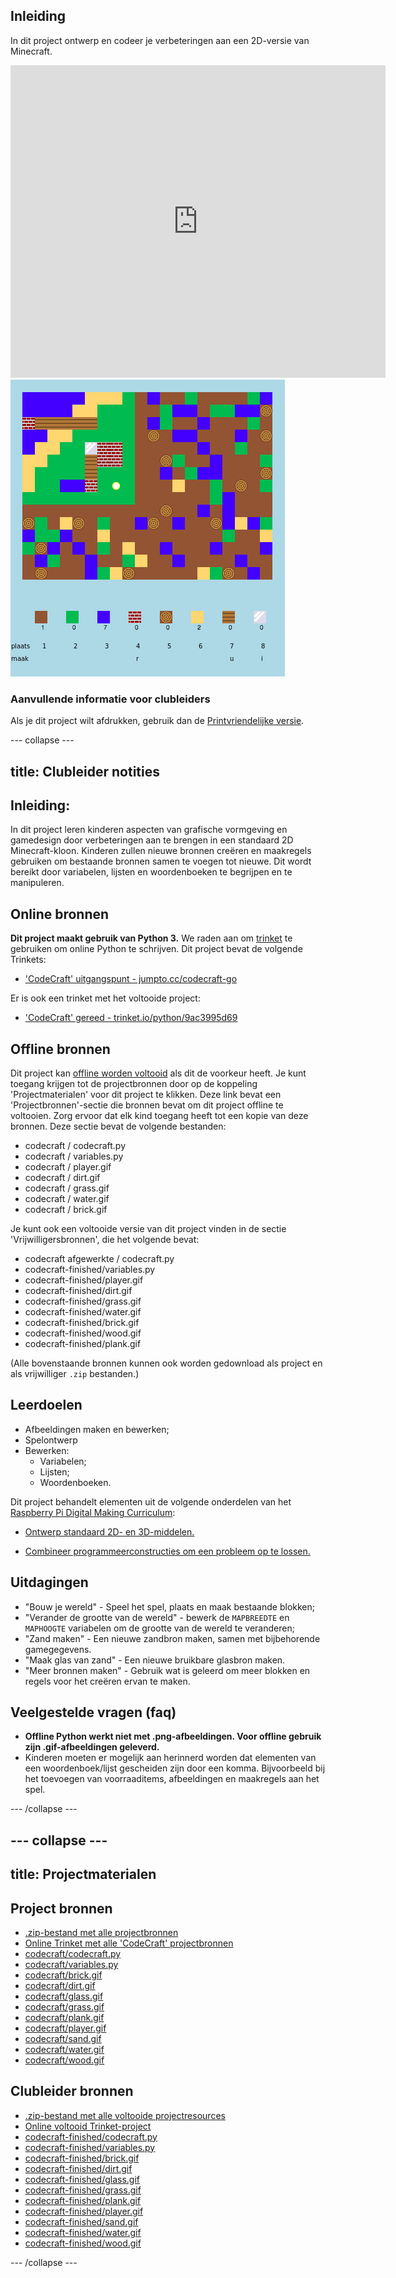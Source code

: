 ## Inleiding

In dit project ontwerp en codeer je verbeteringen aan een 2D-versie van Minecraft.

<div class="trinket">
  <iframe src="https://trinket.io/embed/python/9ac3995d69?outputOnly=true&start=result" width="600" height="500" frameborder="0" marginwidth="0" marginheight="0" allowfullscreen>
  </iframe>
  <img src="images/craft-finished.png">
</div>

### Aanvullende informatie voor clubleiders

Als je dit project wilt afdrukken, gebruik dan de [Printvriendelijke versie](https://projects.raspberrypi.org/en/projects/codecraft/print).

--- collapse ---

## title: Clubleider notities

## Inleiding:

In dit project leren kinderen aspecten van grafische vormgeving en gamedesign door verbeteringen aan te brengen in een standaard 2D Minecraft-kloon. Kinderen zullen nieuwe bronnen creëren en maakregels gebruiken om bestaande bronnen samen te voegen tot nieuwe. Dit wordt bereikt door variabelen, lijsten en woordenboeken te begrijpen en te manipuleren.

## Online bronnen

**Dit project maakt gebruik van Python 3.** We raden aan om [trinket](https://trinket.io/) te gebruiken om online Python te schrijven. Dit project bevat de volgende Trinkets:

+ ['CodeCraft' uitgangspunt - jumpto.cc/codecraft-go](http://jumpto.cc/codecraft-go)

Er is ook een trinket met het voltooide project:

+ ['CodeCraft' gereed - trinket.io/python/9ac3995d69](https://trinket.io/python/9ac3995d69)

## Offline bronnen

Dit project kan [offline worden voltooid](https://www.codeclubprojects.org/en-GB/resources/python-working-offline/) als dit de voorkeur heeft. Je kunt toegang krijgen tot de projectbronnen door op de koppeling 'Projectmaterialen' voor dit project te klikken. Deze link bevat een 'Projectbronnen'-sectie die bronnen bevat om dit project offline te voltooien. Zorg ervoor dat elk kind toegang heeft tot een kopie van deze bronnen. Deze sectie bevat de volgende bestanden:

+ codecraft / codecraft.py
+ codecraft / variables.py
+ codecraft / player.gif
+ codecraft / dirt.gif
+ codecraft / grass.gif
+ codecraft / water.gif
+ codecraft / brick.gif

Je kunt ook een voltooide versie van dit project vinden in de sectie 'Vrijwilligersbronnen', die het volgende bevat:

+ codecraft afgewerkte / codecraft.py
+ codecraft-finished/variables.py
+ codecraft-finished/player.gif
+ codecraft-finished/dirt.gif
+ codecraft-finished/grass.gif
+ codecraft-finished/water.gif
+ codecraft-finished/brick.gif
+ codecraft-finished/wood.gif
+ codecraft-finished/plank.gif

(Alle bovenstaande bronnen kunnen ook worden gedownload als project en als vrijwilliger `.zip` bestanden.)

## Leerdoelen

+ Afbeeldingen maken en bewerken;
+ Spelontwerp
+ Bewerken: 
    + Variabelen;
    + Lijsten;
    + Woordenboeken.

Dit project behandelt elementen uit de volgende onderdelen van het [Raspberry Pi Digital Making Curriculum](http://rpf.io/curriculum):

+ [Ontwerp standaard 2D- en 3D-middelen.](https://www.raspberrypi.org/curriculum/design/creator)

+ [Combineer programmeerconstructies om een ​​probleem op te lossen.](https://www.raspberrypi.org/curriculum/programming/builder)

## Uitdagingen

+ "Bouw je wereld" - Speel het spel, plaats en maak bestaande blokken;
+ "Verander de grootte van de wereld" - bewerk de `MAPBREEDTE` en `MAPHOOGTE` variabelen om de grootte van de wereld te veranderen;
+ "Zand maken" - Een nieuwe zandbron maken, samen met bijbehorende gamegegevens.
+ "Maak glas van zand" - Een nieuwe bruikbare glasbron maken.
+ "Meer bronnen maken" - Gebruik wat is geleerd om meer blokken en regels voor het creëren ervan te maken.

## Veelgestelde vragen (faq)

+ **Offline Python werkt niet met .png-afbeeldingen. Voor offline gebruik zijn .gif-afbeeldingen geleverd.**
+ Kinderen moeten er mogelijk aan herinnerd worden dat elementen van een woordenboek/lijst gescheiden zijn door een komma. Bijvoorbeeld bij het toevoegen van voorraaditems, afbeeldingen en maakregels aan het spel.

--- /collapse ---

--- collapse ---
---
title: Projectmaterialen
---

## Project bronnen

+ [.zip-bestand met alle projectbronnen](resources/codecraft-project-resources.zip)
+ [Online Trinket met alle 'CodeCraft' projectbronnen](http://jumpto.cc/codecraft-go)
+ [codecraft/codecraft.py](resources/codecraft-codecraft.py)
+ [codecraft/variables.py](resources/codecraft-variables.py)
+ [codecraft/brick.gif](resources/codecraft-brick.gif)
+ [codecraft/dirt.gif](resources/codecraft-dirt.gif)
+ [codecraft/glass.gif](resources/codecraft-glass.gif)
+ [codecraft/grass.gif](resources/codecraft-grass.gif)
+ [codecraft/plank.gif](resources/codecraft-plank.gif)
+ [codecraft/player.gif](resources/codecraft-player.gif)
+ [codecraft/sand.gif](resources/codecraft-sand.gif)
+ [codecraft/water.gif](resources/codecraft-water.gif)
+ [codecraft/wood.gif](resources/codecraft-wood.gif)

## Clubleider bronnen

+ [.zip-bestand met alle voltooide projectresources](resources/codecraft-volunteer-resources.zip)
+ [Online voltooid Trinket-project](https://trinket.io/python/9ac3995d69)
+ [codecraft-finished/codecraft.py](resources/codecraft-finished-codecraft.py)
+ [codecraft-finished/variables.py](resources/codecraft-finished-variables.py)
+ [codecraft-finished/brick.gif](resources/codecraft-finished-brick.gif)
+ [codecraft-finished/dirt.gif](resources/codecraft-finished-dirt.gif)
+ [codecraft-finished/glass.gif](resources/codecraft-finished-glass.gif)
+ [codecraft-finished/grass.gif](resources/codecraft-finished-grass.gif)
+ [codecraft-finished/plank.gif](resources/codecraft-finished-plank.gif)
+ [codecraft-finished/player.gif](resources/codecraft-finished-player.gif)
+ [codecraft-finished/sand.gif](resources/codecraft-finished-sand.gif)
+ [codecraft-finished/water.gif](resources/codecraft-finished-water.gif)
+ [codecraft-finished/wood.gif](resources/codecraft-finished-wood.gif)

--- /collapse ---